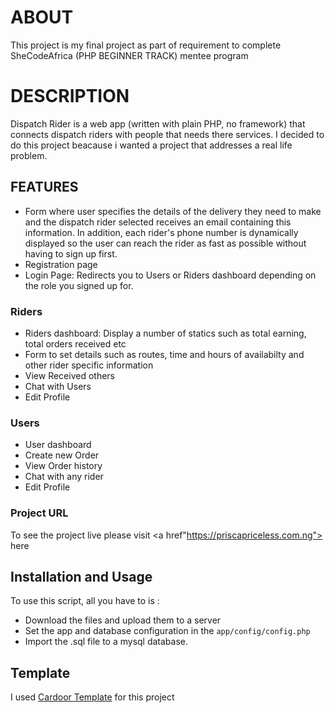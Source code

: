 # ABOUT
 This project is my final project as part of requirement to complete SheCodeAfrica (PHP BEGINNER TRACK) mentee program

 # DESCRIPTION
 Dispatch Rider is a web app (written with plain PHP, no framework) that connects dispatch riders with people that needs there services. I decided to do this project beacause i wanted a project that addresses a real life problem.

 ## FEATURES
 
 - Form  where user specifies the details of the delivery they need to make and the dispatch rider selected receives an  email containing this information. In addition, each rider's phone number is dynamically displayed so the user can reach the rider as fast as possible without having to sign up first.
 -  Registration page
 - Login Page: Redirects you to Users or Riders dashboard depending on the role you signed up for.


 ### Riders
- Riders dashboard: Display a number of statics such as total earning, total orders received etc
- Form to set details such as routes, time and hours of availabilty and other rider specific information
- View Received others
- Chat with Users
- Edit Profile

 ### Users
- User dashboard
- Create new Order
- View Order history
- Chat with any rider
-  Edit Profile

### Project URL
To see the project live please visit <a href"https://priscapriceless.com.ng"> here </a>

## Installation and Usage
To use this script, all you have to is :
- Download the files and upload them to a server
- Set the app and database configuration in the `app/config/config.php`
- Import the .sql file to a mysql database.

## Template
I used <a href="https://colorlib.com/wp/template/cardoor/">Cardoor Template</a> for this project
